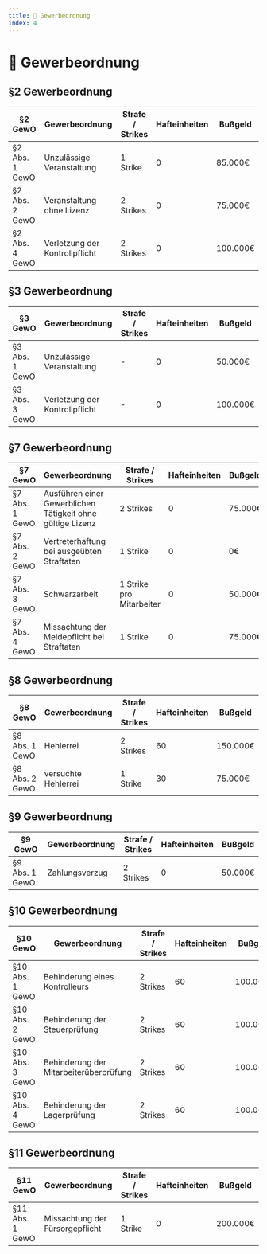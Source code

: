```yaml
---
title: 📑 Gewerbeordnung
index: 4
---
```


# 📑 Gewerbeordnung

## §2 Gewerbeordnung
| §2 GewO | Gewerbeordnung | Strafe / Strikes | Hafteinheiten | Bußgeld |
|---------|----------------|------------------|---------------|---------|
| §2 Abs. 1 GewO | Unzulässige Veranstaltung | 1 Strike | 0 | 85.000€ |
| §2 Abs. 2 GewO | Veranstaltung ohne Lizenz | 2 Strikes | 0 | 75.000€ |
| §2 Abs. 4 GewO | Verletzung der Kontrollpflicht | 2 Strikes | 0 | 100.000€ |

## §3 Gewerbeordnung
| §3 GewO | Gewerbeordnung | Strafe / Strikes | Hafteinheiten | Bußgeld |
|---------|----------------|------------------|---------------|---------|
| §3 Abs. 1 GewO | Unzulässige Veranstaltung | - | 0 | 50.000€ |
| §3 Abs. 3 GewO | Verletzung der Kontrollpflicht | - | 0 | 100.000€ |

## §7 Gewerbeordnung
| §7 GewO | Gewerbeordnung | Strafe / Strikes | Hafteinheiten | Bußgeld |
|---------|----------------|------------------|---------------|---------|
| §7 Abs. 1 GewO | Ausführen einer Gewerblichen Tätigkeit ohne gültige Lizenz | 2 Strikes | 0 | 75.000€ |
| §7 Abs. 2 GewO | Vertreterhaftung bei ausgeübten Straftaten | 1 Strike | 0 | 0€ |
| §7 Abs. 3 GewO | Schwarzarbeit | 1 Strike pro Mitarbeiter | 0 | 50.000€ |
| §7 Abs. 4 GewO | Missachtung der Meldepflicht bei Straftaten | 1 Strike | 0 | 75.000€ |

## §8 Gewerbeordnung
| §8 GewO | Gewerbeordnung | Strafe / Strikes | Hafteinheiten | Bußgeld |
|---------|----------------|------------------|---------------|---------|
| §8 Abs. 1 GewO | Hehlerrei | 2 Strikes | 60 | 150.000€ |
| §8 Abs. 2 GewO | versuchte Hehlerrei | 1 Strike | 30 | 75.000€ |

## §9 Gewerbeordnung
| §9 GewO | Gewerbeordnung | Strafe / Strikes | Hafteinheiten | Bußgeld |
|---------|----------------|------------------|---------------|---------|
| §9 Abs. 1 GewO | Zahlungsverzug | 2 Strikes | 0 | 50.000€ |

## §10 Gewerbeordnung
| §10 GewO | Gewerbeordnung | Strafe / Strikes | Hafteinheiten | Bußgeld |
|---------|----------------|------------------|---------------|---------|
| §10 Abs. 1 GewO | Behinderung eines Kontrolleurs | 2 Strikes | 60 | 100.000€ |
| §10 Abs. 2 GewO | Behinderung der Steuerprüfung | 2 Strikes | 60 | 100.000€ |
| §10 Abs. 3 GewO | Behinderung der Mitarbeiterüberprüfung | 2 Strikes | 60 | 100.000€ |
| §10 Abs. 4 GewO | Behinderung der Lagerprüfung | 2 Strikes | 60 | 100.000€ |

## §11 Gewerbeordnung
| §11 GewO | Gewerbeordnung | Strafe / Strikes | Hafteinheiten | Bußgeld |
|---------|----------------|------------------|---------------|---------|
| §11 Abs. 1 GewO | Missachtung der Fürsorgepflicht | 1 Strike | 0 | 200.000€ |
